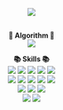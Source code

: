 <div align="center">
  <img src="https://capsule-render.vercel.app/api?type=rect&color=gradient&height=100&text=HELLO&fontAlign=50&fontAlignY=45&desc=I'm%20Kim%20Giseung&descAlign=53&descAlignY=83"/><br><br>
  
  <b>🌈 Algorithm 🌈</b><br>
  <img src="http://mazassumnida.wtf/api/v2/generate_badge?boj=abcde7804"/>
  
  <b>📚 Skills 📚</b><br>
  <img src="https://img.shields.io/badge/Unity-EEEEEE?style=flat-square&logo=Unity&logoColor=black"/>
  <img src="https://img.shields.io/badge/Oculus-1C1E20?style=flat-square&logo=Oculus&logoColor=white"/>
  <img src="https://img.shields.io/badge/VR-000000?style=flat-square"/>
  <img src="https://img.shields.io/badge/AR-000000?style=flat-square"/>
  <img src="https://img.shields.io/badge/Shader-FF1493?style=flat-square"/><br>
  <img src="https://img.shields.io/badge/C-A8B9CC?style=flat-square&logo=C&logoColor=white"/>
  <img src="https://img.shields.io/badge/C++-00599C?style=flat-square&logo=C%2B%2B&logoColor=white"/>
  <img src="https://img.shields.io/badge/C%23-239120?style=flat-square&logo=Csharp&logoColor=white"/>
  <img src="https://img.shields.io/badge/JavaScript-F7DF1E?style=flat-square&logo=JavaScript&logoColor=black"/>
  <img src="https://img.shields.io/badge/PHP-777BB4?style=flat-square&logo=PHP&logoColor=white"/><br>
  <img src="https://img.shields.io/badge/Oracle-F80000?style=flat-square&logo=Oracle&logoColor=white"/>
  <img src="https://img.shields.io/badge/MySQL-4479A1?style=flat-square&logo=MySQL&logoColor=white"/>
  <img src="https://img.shields.io/badge/MariaDB-003545?style=flat-square&logo=MariaDB&logoColor=white"/><br>
  <img src="https://img.shields.io/badge/Git-F05032?style=flat-square&logo=Git&logoColor=white"/>
  <img src="https://img.shields.io/badge/GitHub-181717?style=flat-square&logo=GitHub&logoColor=white"/>
</div>
